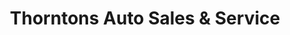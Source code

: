 ---
title: "Thorntons Auto Sales & Service"
url: /madison/thorntons-auto-sales-and-service/
shop: car
---